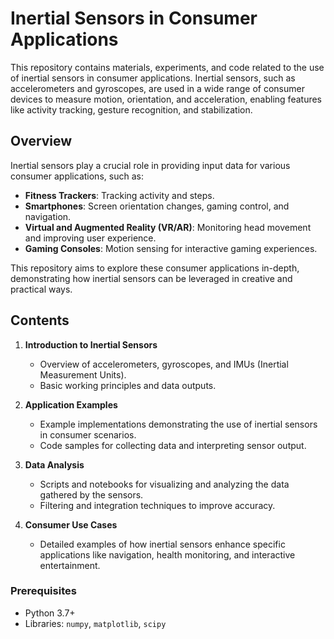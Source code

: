 # Inertial Sensors in Consumer Applications

This repository contains materials, experiments, and code related to the use of inertial sensors in consumer applications. Inertial sensors, such as accelerometers and gyroscopes, are used in a wide range of consumer devices to measure motion, orientation, and acceleration, enabling features like activity tracking, gesture recognition, and stabilization.

## Overview

Inertial sensors play a crucial role in providing input data for various consumer applications, such as:
- **Fitness Trackers**: Tracking activity and steps.
- **Smartphones**: Screen orientation changes, gaming control, and navigation.
- **Virtual and Augmented Reality (VR/AR)**: Monitoring head movement and improving user experience.
- **Gaming Consoles**: Motion sensing for interactive gaming experiences.

This repository aims to explore these consumer applications in-depth, demonstrating how inertial sensors can be leveraged in creative and practical ways.

## Contents

1. **Introduction to Inertial Sensors**
   - Overview of accelerometers, gyroscopes, and IMUs (Inertial Measurement Units).
   - Basic working principles and data outputs.

2. **Application Examples**
   - Example implementations demonstrating the use of inertial sensors in consumer scenarios.
   - Code samples for collecting data and interpreting sensor output.

3. **Data Analysis**
   - Scripts and notebooks for visualizing and analyzing the data gathered by the sensors.
   - Filtering and integration techniques to improve accuracy.

4. **Consumer Use Cases**
   - Detailed examples of how inertial sensors enhance specific applications like navigation, health monitoring, and interactive entertainment.



### Prerequisites

- Python 3.7+
- Libraries: `numpy`, `matplotlib`, `scipy`






